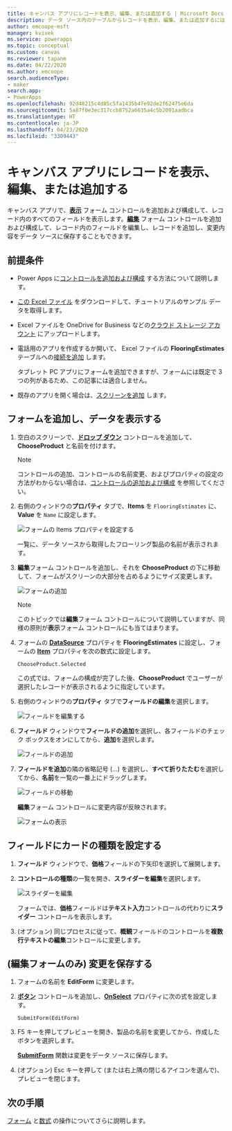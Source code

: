```yaml
---
title: キャンバス アプリにレコードを表示、編集、または追加する | Microsoft Docs
description: データ ソース内のテーブルからレコードを表示、編集、または追加するには、キャンバス アプリ フォームを使用します。
author: emcoope-msft
manager: kvivek
ms.service: powerapps
ms.topic: conceptual
ms.custom: canvas
ms.reviewer: tapanm
ms.date: 04/22/2020
ms.author: emcoope
search.audienceType:
- maker
search.app:
- PowerApps
ms.openlocfilehash: 92d48215c4d85c5fa1435b47e92de2f62475e6da
ms.sourcegitcommit: 5a87f0e3ec317ccb8752a6635a4c5b2091aadbca
ms.translationtype: HT
ms.contentlocale: ja-JP
ms.lasthandoff: 04/23/2020
ms.locfileid: "3309443"
---
```

# <a name="show-edit-or-add-a-record-in-a-canvas-app"></a>キャンバス アプリにレコードを表示、編集、または追加する

キャンバス アプリで、**[表示](controls/control-form-detail.md)** フォーム コントロールを追加および構成して、レコード内のすべてのフィールドを表示します。**[編集](controls/control-form-detail.md)** フォーム コントロールを追加および構成して、レコード内のフィールドを編集し、レコードを追加し、変更内容をデータ ソースに保存することもできます。

## <a name="prerequisites"></a>前提条件

- Power Apps に[コントロールを追加および構成](add-configure-controls.md) する方法について説明します。
- [この Excel ファイル](https://az787822.vo.msecnd.net/documentation/get-started-from-data/FlooringEstimates.xlsx) をダウンロードして、チュートリアルのサンプル データを取得します。
- Excel ファイルを OneDrive for Business などの[クラウド ストレージ アカウント](connections/cloud-storage-blob-connections.md) にアップロードします。
- 電話用のアプリを作成するか開いて、 Excel ファイルの **FlooringEstimates** テーブルへの[接続を追加](add-data-connection.md) します。

    タブレット PC アプリにフォームを追加できますが、フォームには既定で 3 つの列があるため、この記事には適合しません。

- 既存のアプリを開く場合は、[スクリーンを追加](add-screen-context-variables.md) します。

## <a name="add-a-form-and-show-data"></a>フォームを追加し、データを表示する
1. 空白のスクリーンで、**[ドロップ ダウン](controls/control-drop-down.md)** コントロールを追加して、**ChooseProduct** と名前を付けます。

    > [!NOTE]
   > コントロールの追加、コントロールの名前変更、およびプロパティの設定の方法がわからない場合は、[コントロールの追加および構成](add-configure-controls.md) を参照してください。

1. 右側のウィンドウの**プロパティ** タブで、**Items** を `FlooringEstimates` に、**Value** を `Name` に設定します。

    ![フォームの Items プロパティを設定する](./media/add-form/items-property.png)

    一覧に、データ ソースから取得したフローリング製品の名前が表示されます。

1. **編集**フォーム コントロールを追加し、それを **ChooseProduct** の下に移動して、フォームがスクリーンの大部分を占めるようにサイズ変更します。

    ![フォームの追加](./media/add-form/add-a-form.png)

    > [!NOTE]
   > このトピックでは**編集**フォーム コントロールについて説明していますが、同様の原則が**表示**フォーム コントロールにも当てはまります。

1. フォームの **[DataSource](controls/control-form-detail.md)** プロパティを **FlooringEstimates** に設定し、フォームの **[Item](controls/control-form-detail.md)** プロパティを次の数式に設定します。

    `ChooseProduct.Selected`

   この式では、フォームの構成が完了した後、**ChooseProduct** でユーザーが選択したレコードが表示されるように指定しています。

1. 右側のウィンドウの**プロパティ** タブで**フィールドの編集**を選択します。

    ![フィールドを編集する](./media/add-form/edit-fields.png)

1. **フィールド** ウィンドウで**フィールドの追加**を選択し、各フィールドのチェック ボックスをオンにしてから、**追加**を選択します。

    ![フィールドの追加](./media/add-form/add-fields.png)

1. **フィールドを追加**の隣の省略記号 (...) を選択し、**すべて折りたたむ**を選択してから、**名前**を一覧の一番上にドラッグします。

    ![フィールドの移動](./media/add-form/move-field.png)

    **編集**フォーム コントロールに変更内容が反映されます。

    ![フォームの表示](./media/add-form/show-form1.png)

## <a name="set-the-card-type-for-a-field"></a>フィールドにカードの種類を設定する
1. **フィールド** ウィンドウで、**価格**フィールドの下矢印を選択して展開します。

1. **コントロールの種類**の一覧を開き、**スライダーを編集**を選択します。

    ![スライダーを編集](./media/add-form/edit-slider.png)

    フォームでは、**価格**フィールドは**テキスト入力**コントロールの代わりに**スライダー** コントロールを表示します。

1. (オプション) 同じプロセスに従って、**概観**フィールドのコントロールを**複数行テキストの編集**コントロールに変更します。

## <a name="edit-form-only-save-changes"></a>(編集フォームのみ) 変更を保存する

1. フォームの名前を **EditForm** に変更します。

1. **[ボタン](controls/control-button.md)** コントロールを追加し、**[OnSelect](controls/properties-core.md)** プロパティに次の式を設定します。

   `SubmitForm(EditForm)`

1. F5 キーを押してプレビューを開き、製品の名前を変更してから、作成したボタンを選択します。

    **[SubmitForm](functions/function-form.md)** 関数は変更をデータ ソースに保存します。

1. (オプション) Esc キーを押して (または右上隅の閉じるアイコンを選んで)、プレビューを閉じます。

## <a name="next-steps"></a>次の手順
[フォーム](working-with-forms.md) と[数式](working-with-formulas.md) の操作についてさらに説明します。
